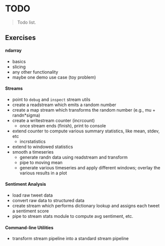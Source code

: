 # TODO

> Todo list.


## Exercises

#### ndarray

* basics
* slicing
* any other functionality
* maybe one demo use case (toy problem)


#### Streams

* point to `debug` and `inspect` stream utils
* create a readstream which emits a random number
* create a map stream which transforms the random number (e.g., mu + randn*sigma)
* create a writestream counter (incrcount)
  - once stream ends (finish), print to console
* extend counter to compute various summary statistics, like mean, stdev, etc
  - incrstatistics
* extend to windowed statistics
* smooth a timeseries
  - generate randn data using readstream and transform
  - pipe to moving mean
  - generate various timeseries and apply different windows; overlay the various results in a plot


#### Sentiment Analysis

* load raw tweet data
* convert raw data to structured data
* create stream which performs dictionary lookup and assigns each tweet a sentiment score
* pipe to stream stats module to compute avg sentiment, etc.


#### Command-line Utilities

* transform stream pipeline into a standard stream pipeline
